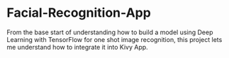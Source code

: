 # Facial-Recognition-App
From the base start of understanding how to build a model using Deep Learning with TensorFlow for one shot image recognition, this project lets me understand how to integrate it into Kivy App. 
